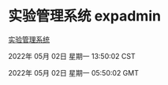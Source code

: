 # 实验管理系统 expadmin
[实验管理系统](http://59.174.25.66:56808/expadmin-782313d2-e1b1-4ea7-932e-3a55e6a1a4d0/)

2022年 05月 02日 星期一 13:50:02 CST

2022年 05月 02日 星期一 05:50:02 GMT
